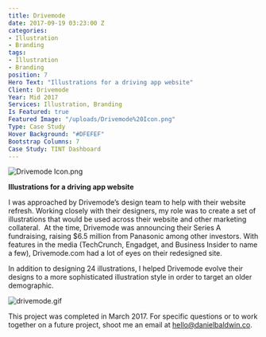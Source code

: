 ```yaml
---
title: Drivemode
date: 2017-09-19 03:23:00 Z
categories:
- Illustration
- Branding
tags:
- Illustration
- Branding
position: 7
Hero Text: "​​Illustrations for a driving app website"
Client: Drivemode
Year: Mid 2017
Services: Illustration, Branding
Is Featured: true
Featured Image: "/uploads/Drivemode%20Icon.png"
Type: Case Study
Hover Background: "#DFEFEF"
Bootstrap Columns: 7
Case Study: TINT Dashboard
---
```


![Drivemode Icon.png](/uploads/Drivemode%20Icon.png)

**Illustrations for a driving app website**

​​I was approached by Drivemode’s design team to help with their website refresh. Working closely with their designers, my role was to create a set of illustrations that would be used across their website and other marketing collateral. 
​​
​​At the time, Drivemode was announcing their Series A fundraising, raising $6.5 million from Panasonic among other investors. With features in the media (TechCrunch, Engadget, and Business Insider to name a few), Drivemode.com had a lot of eyes on their redesigned site. 

In addition to designing 24 illustrations, I helped Drivemode evolve their designs to a more sophisticated illustration style in order to target an older demographic.

![drivemode.gif](/uploads/drivemode.gif)

This project was completed in March 2017. For specific questions or to work together on a future project, shoot me an email at [hello@danielbaldwin.co](mailto:hello@danielbaldwin.co).